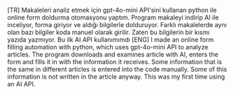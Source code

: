 [TR]
Makaleleri analiz etmek için gpt-4o-mini API'sini kullanan python ile online form doldurma otomasyonu yaptım. 
Program makaleyi indirip AI ile inceliyor, forma giriyor ve aldığı bilgilerle dolduruyor.
Farklı makalelerde aynı olan bazı bilgiler koda manuel olarak girilir.
Zaten bu bilgilerin bir kısmı yazıda yazmıyor.
Bu ilk AI API kullanımımdı
[ENG]
I made an online form filling automation with python, which uses gpt-4o-mini API to analyze articles. 
The program downloads and examines article with AI, enters the form and fills it in with the information it receives.
Some information that is the same in different articles is entered into the code manually.
Some of this information is not written in the article anyway.
This was my first time using an AI API.
